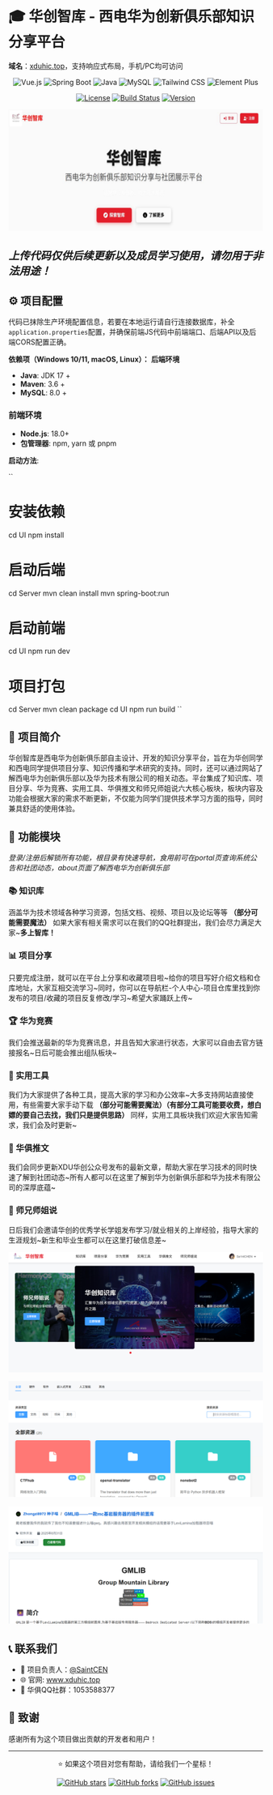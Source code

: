# 🎓 华创智库 - 西电华为创新俱乐部知识分享平台

**域名**：<a href='xduhic.top'>xduhic.top</a>，支持响应式布局，手机/PC均可访问

<div align="center">

![Vue.js](https://img.shields.io/badge/Vue.js-3.3.8-4FC08D?style=for-the-badge&logo=vue.js&logoColor=white)
![Spring Boot](https://img.shields.io/badge/Spring_Boot-3.5.4-6DB33F?style=for-the-badge&logo=spring-boot&logoColor=white)
![Java](https://img.shields.io/badge/Java-17-ED8B00?style=for-the-badge&logo=openjdk&logoColor=white)
![MySQL](https://img.shields.io/badge/MySQL-8.0-4479A1?style=for-the-badge&logo=mysql&logoColor=white)
![Tailwind CSS](https://img.shields.io/badge/Tailwind_CSS-3.3.5-38B2AC?style=for-the-badge&logo=tailwind-css&logoColor=white)
![Element Plus](https://img.shields.io/badge/Element_Plus-2.4.2-409EFF?style=for-the-badge&logo=element&logoColor=white)

[![License](https://img.shields.io/badge/License-MIT-blue.svg?style=for-the-badge)](LICENSE)
[![Build Status](https://img.shields.io/badge/Build-Passing-brightgreen?style=for-the-badge)](https://github.com/Sa1ntCEN/HIC_ZHIKU)
[![Version](https://img.shields.io/badge/Version-1.0.0-orange?style=for-the-badge)](https://github.com/SaintCEN/HIC_ZHIKU/releases)

</div>

<img src='./img_example/Landing.jpg'></img>

## *上传代码仅供后续更新以及成员学习使用，请勿用于非法用途！*

## ⚙️ 项目配置

代码已抹除生产环境配置信息，若要在本地运行请自行连接数据库，补全`application.properties`配置，并确保前端JS代码中前端端口、后端API以及后端CORS配置正确。

**依赖项（Windows 10/11, macOS, Linux）：**
**后端环境**
- **Java**: JDK 17 +
- **Maven**: 3.6 +
- **MySQL**: 8.0 +
### 前端环境
- **Node.js**: 18.0+ 
- **包管理器**: npm, yarn 或 pnpm

**启动方法**:

``
# 安装依赖
cd UI
npm install
``
``
# 启动后端
cd Server
mvn clean install
mvn spring-boot:run
``
``
# 启动前端
cd UI
npm run dev
``
``
# 项目打包
cd Server
mvn clean package
cd UI
npm run build
``

## 📖 项目简介

华创智库是西电华为创新俱乐部自主设计、开发的知识分享平台，旨在为华创同学和西电同学提供项目分享、知识传播和学术研究的支持。同时，还可以通过网站了解西电华为创新俱乐部以及华为技术有限公司的相关动态。平台集成了知识库、项目分享、华为竞赛、实用工具、华俱推文和师兄师姐说六大核心板块，板块内容及功能会根据大家的需求不断更新，不仅能为同学们提供技术学习方面的指导，同时兼具舒适的使用体验。

## 🎯 功能模块

*登录/注册后解锁所有功能，根目录有快速导航，食用前可在portal页查询系统公告和社团动态，about页面了解西电华为创新俱乐部*

### 📚 知识库

涵盖华为技术领域各种学习资源，包括文档、视频、项目以及论坛等等 **（部分可能需要魔法）** 如果大家有相关需求可以在我们的QQ社群提出，我们会尽力满足大家~**多上智库！**

### 📊 项目分享

只要完成注册，就可以在平台上分享和收藏项目啦~给你的项目写好介绍文档和仓库地址，大家互相交流学习~同时，你可以在导航栏-个人中心-项目仓库里找到你发布的项目/收藏的项目反复修改/学习~希望大家踊跃上传~

### 🏆 华为竞赛

我们会推送最新的华为竞赛讯息，并且告知大家进行状态，大家可以自由去官方链接报名~日后可能会推出组队板块~

### 📅 实用工具

我们为大家提供了各种工具，提高大家的学习和办公效率~大多支持网站直接使用，有些需要大家手动下载 **（部分可能需要魔法）（有部分工具可能要收费，想白嫖的要自己去找，我们只是提供思路）** 同样，实用工具板块我们欢迎大家告知需求，我们会及时更新~

### 📢 华俱推文

我们会同步更新XDU华创公众号发布的最新文章，帮助大家在学习技术的同时快速了解到社团动态~所有人都可以在这里了解到华为创新俱乐部和华为技术有限公司的深厚底蕴~

### 👤 师兄师姐说

日后我们会邀请华创的优秀学长学姐发布学习/就业相关的上岸经验，指导大家的生涯规划~新生和毕业生都可以在这里打破信息差~

<img src='./img_example/Portal.jpg'></img>

<img src='./img_example/Knowledge.png'></img>

<img src='./img_example/Repository_detail.png'></img>

## 📞 联系我们

- 👤 项目负责人：[@SaintCEN](https://github.com/SaintCEN)
- 🌐 官网: www.xduhic.top
- 💬 华俱QQ社群：1053588377

## 🙏 致谢

感谢所有为这个项目做出贡献的开发者和用户！

---

<div align="center">

⭐ 如果这个项目对您有帮助，请给我们一个星标！

[![GitHub stars](https://img.shields.io/github/stars/SaintCEN/HIC_ZHIKU?style=social)](https://github.com/SaintCEN/HIC_ZHIKU/stargazers)
[![GitHub forks](https://img.shields.io/github/forks/SaintCEN/HIC_ZHIKU?style=social)](https://github.com/SaintCEN/HIC_ZHIKU/network/members)
[![GitHub issues](https://img.shields.io/github/issues/SaintCEN/HIC_ZHIKU)](https://github.com/SaintCEN/HIC_ZHIKU/issues)

</div>
